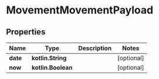 
# MovementMovementPayload

## Properties
Name | Type | Description | Notes
------------ | ------------- | ------------- | -------------
**date** | **kotlin.String** |  |  [optional]
**now** | **kotlin.Boolean** |  |  [optional]



